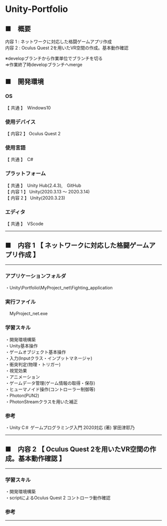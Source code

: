 # Unity-Portfolio

## ■　概要
内容 1 : ネットワークに対応した格闘ゲームアプリ作成  
内容 2 : Oculus Quest 2を用いたVR空間の作成。基本動作確認  

※developブランチから作業単位でブランチを切る  
⇒作業終了時developブランチへmerge  

## ■　開発環境

### OS
【 共通 】　Windows10  

### 使用デバイス
【 内容2 】 Oculus Quest 2

### 使用言語
【 共通 】　C#  
### プラットフォーム
【 共通 】　Unity Hub(2.4.3),　GitHub  
【 内容 1 】 Unity(2020.3.13 ～ 2020.3.14)  
【 内容 2 】 Unity(2020.3.23)  

### エディタ
【 共通 】　VScode  

---

## ■　内容 1 【 ネットワークに対応した格闘ゲームアプリ作成 】  

---

### アプリケーションフォルダ
・Unity\Portfolio\MyProject_net\Fighting_application </dd>  
  
### 実行ファイル
　MyProject_net.exe </dd>

### 学習スキル   
・開発環境構築  
・Unity基本操作  
・ゲームオブジェクト基本操作  
・入力(Inputクラス・インプットマネージャ)  
・衝突判定(物理・トリガー)  
・視覚効果  
・アニメーション  
・ゲームデータ管理(ゲーム情報の取得・保存)  
・ヒューマノイド操作(コントローラー制御等)  
・Photon(PUN2)  
・PhotonStreamクラスを用いた補正  

### 参考
・Unity C＃ ゲームプログラミング入門 2020対応 (著) 掌田津耶乃

---

## ■　内容 2 【 Oculus Quest 2を用いたVR空間の作成。基本動作確認 】  

---

### 学習スキル 
・開発環境構築  
・scriptによるOculus Quest 2 コントローラ動作確認

### 参考

---
